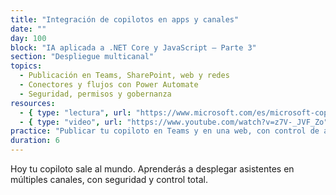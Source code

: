 ```yaml
---
title: "Integración de copilotos en apps y canales"
date: ""
day: 100
block: "IA aplicada a .NET Core y JavaScript – Parte 3"
section: "Despliegue multicanal"
topics:
  - Publicación en Teams, SharePoint, web y redes
  - Conectores y flujos con Power Automate
  - Seguridad, permisos y gobernanza
resources:
  - { type: "lectura", url: "https://www.microsoft.com/es/microsoft-copilot/microsoft-copilot-studio" }
  - { type: "video", url: "https://www.youtube.com/watch?v=z7V-_JVF_Zo" }
practice: "Publicar tu copiloto en Teams y en una web, con control de acceso y métricas de uso."
duration: 6
---
```


Hoy tu copiloto sale al mundo. Aprenderás a desplegar asistentes en múltiples canales, con seguridad y control total.